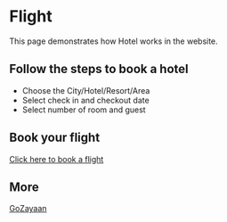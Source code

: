 # Flight

This page demonstrates how Hotel works in the website.

## Follow the steps to book a hotel
- Choose the City/Hotel/Resort/Area 
- Select check in and checkout date
- Select number of room and guest

## Book your flight 
[Click here to book a flight](https://uat.gozayaan.com/?search=hotel) 

## More

[GoZayaan](https://uat.gozayaan.com/)
